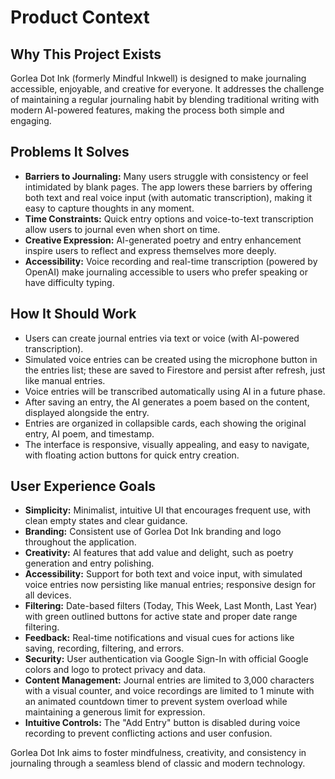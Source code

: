 # Product Context

## Why This Project Exists

Gorlea Dot Ink (formerly Mindful Inkwell) is designed to make journaling accessible, enjoyable, and creative for everyone. It addresses the challenge of maintaining a regular journaling habit by blending traditional writing with modern AI-powered features, making the process both simple and engaging.

## Problems It Solves

- **Barriers to Journaling:** Many users struggle with consistency or feel intimidated by blank pages. The app lowers these barriers by offering both text and real voice input (with automatic transcription), making it easy to capture thoughts in any moment.
- **Time Constraints:** Quick entry options and voice-to-text transcription allow users to journal even when short on time.
- **Creative Expression:** AI-generated poetry and entry enhancement inspire users to reflect and express themselves more deeply.
- **Accessibility:** Voice recording and real-time transcription (powered by OpenAI) make journaling accessible to users who prefer speaking or have difficulty typing.

## How It Should Work

- Users can create journal entries via text or voice (with AI-powered transcription).
- Simulated voice entries can be created using the microphone button in the entries list; these are saved to Firestore and persist after refresh, just like manual entries.
- Voice entries will be transcribed automatically using AI in a future phase.
- After saving an entry, the AI generates a poem based on the content, displayed alongside the entry.
- Entries are organized in collapsible cards, each showing the original entry, AI poem, and timestamp.
- The interface is responsive, visually appealing, and easy to navigate, with floating action buttons for quick entry creation.

## User Experience Goals

- **Simplicity:** Minimalist, intuitive UI that encourages frequent use, with clean empty states and clear guidance.
- **Branding:** Consistent use of Gorlea Dot Ink branding and logo throughout the application.
- **Creativity:** AI features that add value and delight, such as poetry generation and entry polishing.
- **Accessibility:** Support for both text and voice input, with simulated voice entries now persisting like manual entries; responsive design for all devices.
- **Filtering:** Date-based filters (Today, This Week, Last Month, Last Year) with green outlined buttons for active state and proper date range filtering.
- **Feedback:** Real-time notifications and visual cues for actions like saving, recording, filtering, and errors.
- **Security:** User authentication via Google Sign-In with official Google colors and logo to protect privacy and data.
- **Content Management:** Journal entries are limited to 3,000 characters with a visual counter, and voice recordings are limited to 1 minute with an animated countdown timer to prevent system overload while maintaining a generous limit for expression.
- **Intuitive Controls:** The "Add Entry" button is disabled during voice recording to prevent conflicting actions and user confusion.

Gorlea Dot Ink aims to foster mindfulness, creativity, and consistency in journaling through a seamless blend of classic and modern technology.
